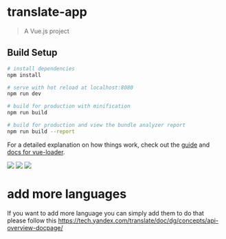 # translate-app

> A Vue.js project

## Build Setup

``` bash
# install dependencies
npm install

# serve with hot reload at localhost:8080
npm run dev

# build for production with minification
npm run build

# build for production and view the bundle analyzer report
npm run build --report
```

For a detailed explanation on how things work, check out the [guide](http://vuejs-templates.github.io/webpack/) and [docs for vue-loader](http://vuejs.github.io/vue-loader).

<img src="http://i65.tinypic.com/2eoa0j6.png">

<img src="http://i65.tinypic.com/2iqgxno.png">

<img src="http://i63.tinypic.com/2llhgeq.png">

# add more languages

If you want to add more language you can simply add them to do that please follow this 
https://tech.yandex.com/translate/doc/dg/concepts/api-overview-docpage/
